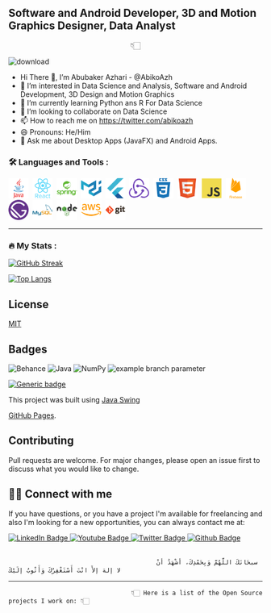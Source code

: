 ## Software and Android Developer, 3D and Motion Graphics Designer, Data Analyst 
<p align="center", font-size:30px>👇🏻</p>

![download](https://github.com/AbikoAzh/AbikoAzh/assets/165510364/da04e799-a686-442a-8768-c4725f3115b8)

- Hi There 👋, I’m Abubaker Azhari - @AbikoAzh
- 👀 I’m interested in Data Science and Analysis, Software and Android Development, 3D Design and Motion Graphics 
- 🌱 I’m currently learning Python ans R For Data Science
- 💞️ I’m looking to collaborate on Data Science
- 📫 How to reach me on https://twitter.com/abikoazh
- 😄 Pronouns: He/Him
- 💬 Ask me about Desktop Apps (JavaFX) and Android Apps.

### :hammer_and_wrench: Languages and Tools :
<div>
  <img src="https://github.com/devicons/devicon/blob/master/icons/java/java-original-wordmark.svg" title="Java" alt="Java" width="40" height="40"/>&nbsp;
  <img src="https://github.com/devicons/devicon/blob/master/icons/react/react-original-wordmark.svg" title="React" alt="React" width="40" height="40"/>&nbsp;
  <img src="https://github.com/devicons/devicon/blob/master/icons/spring/spring-original-wordmark.svg" title="Spring" alt="Spring" width="40" height="40"/>&nbsp;
  <img src="https://github.com/devicons/devicon/blob/master/icons/materialui/materialui-original.svg" title="Material UI" alt="Material UI" width="40" height="40"/>&nbsp;
  <img src="https://github.com/devicons/devicon/blob/master/icons/flutter/flutter-original.svg" title="Flutter" alt="Flutter" width="40" height="40"/>&nbsp;
  <img src="https://github.com/devicons/devicon/blob/master/icons/redux/redux-original.svg" title="Redux" alt="Redux " width="40" height="40"/>&nbsp;
  <img src="https://github.com/devicons/devicon/blob/master/icons/css3/css3-plain-wordmark.svg"  title="CSS3" alt="CSS" width="40" height="40"/>&nbsp;
  <img src="https://github.com/devicons/devicon/blob/master/icons/html5/html5-original.svg" title="HTML5" alt="HTML" width="40" height="40"/>&nbsp;
  <img src="https://github.com/devicons/devicon/blob/master/icons/javascript/javascript-original.svg" title="JavaScript" alt="JavaScript" width="40" height="40"/>&nbsp;
  <img src="https://github.com/devicons/devicon/blob/master/icons/firebase/firebase-plain-wordmark.svg" title="Firebase" alt="Firebase" width="40" height="40"/>&nbsp;
  <img src="https://github.com/devicons/devicon/blob/master/icons/gatsby/gatsby-original.svg" title="Gatsby"  alt="Gatsby" width="40" height="40"/>&nbsp;
  <img src="https://github.com/devicons/devicon/blob/master/icons/mysql/mysql-original-wordmark.svg" title="MySQL"  alt="MySQL" width="40" height="40"/>&nbsp;
  <img src="https://github.com/devicons/devicon/blob/master/icons/nodejs/nodejs-original-wordmark.svg" title="NodeJS" alt="NodeJS" width="40" height="40"/>&nbsp;
  <img src="https://github.com/devicons/devicon/blob/master/icons/amazonwebservices/amazonwebservices-plain-wordmark.svg" title="AWS" alt="AWS" width="40" height="40"/>&nbsp;
  <img src="https://github.com/devicons/devicon/blob/master/icons/git/git-original-wordmark.svg" title="Git" **alt="Git" width="40" height="40"/>
</div>

---

### :fire: My Stats :
[![GitHub Streak](http://github-readme-streak-stats.herokuapp.com?user=AbikoAzh&theme=dark&background=000000)](https://git.io/streak-stats)

[![Top Langs](https://github-readme-stats.vercel.app/api/top-langs/?username=AbikoAzh&layout=compact&theme=vision-friendly-dark)](https://github.com/anuraghazra/github-readme-stats)

## License

[MIT](https://choosealicense.com/licenses/mit/)


## Badges

![Behance](https://img.shields.io/badge/Behance-1769ff?style=for-the-badge&logo=behance&logoColor=white)
![Java](https://img.shields.io/badge/java-%23ED8B00.svg?style=for-the-badge&logo=openjdk&logoColor=black)
![NumPy](https://img.shields.io/badge/numpy-%23013243.svg?style=for-the-badge&logo=numpy&logoColor=white)
![example branch parameter](https://github.com/github/docs/actions/workflows/main.yml/badge.svg?branch=feature-1)

[![Generic badge](https://img.shields.io/badge/Java_Version-Java_1.8-<yellow>.svg)](https://shields.io/)


This project was built using [Java Swing](https://docs.oracle.com/javase/7/docs/api/javax/swing/package-summary.html)

[GitHub Pages](https://pages.github.com/).

## Contributing

Pull requests are welcome. For major changes, please open an issue first
to discuss what you would like to change.

## 🙋‍♂️ Connect with me 
If you have questions, or you have a project I'm available for freelancing and also I'm looking for a new opportunities, you can always contact me at:
<div id="badges">
  <a href="your-linkedin-URL">
    <img src="https://img.shields.io/badge/LinkedIn-blue?style=for-the-badge&logo=linkedin&logoColor=white" alt="LinkedIn Badge"/>
  </a>
  <a href="your-youtube-URL">
    <img src="https://img.shields.io/badge/YouTube-red?style=for-the-badge&logo=youtube&logoColor=white" alt="Youtube Badge"/>
  </a>
  <a href="your-twitter-URL">
    <img src="https://img.shields.io/badge/Twitter-blue?style=for-the-badge&logo=twitter&logoColor=white" alt="Twitter Badge"/>
  </a>
  <a href="https://github.com/AbikoAzh">
    <img src="https://img.shields.io/badge/Github-black?style=for-the-badge&logo=github&logoColor=white" alt="Github Badge"/>
  </a>
</div>
<img src="https://komarev.com/ghpvc/?username=AbikoAzh&style=flat-square&color=blue" alt=""/>

                                             سبحَانَكَ اللَّهُمَّ وَبِحَمْدِكَ، أَشْهَدُ أَنْ لا إِلهَ إِلأَ انْتَ أَسْتَغْفِرُكَ وَأَتْوبُ إِلَيْكَ
---
                                      👇🏻 Here is a list of the Open Source projects I work on: 👇🏻


<!---
AbikoAzh/AbikoAzh is a ✨ special ✨ repository because its `README.md` (this file) appears on your GitHub profile.
You can click the Preview link to take a look at your changes.
--->

